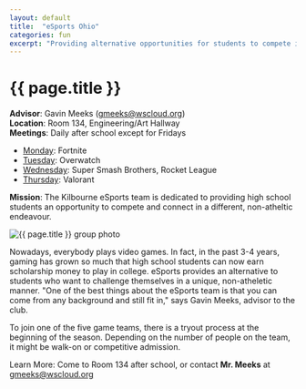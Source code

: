 ```yaml
---
layout: default
title:  "eSports Ohio"
categories: fun
excerpt: "Providing alternative opportunities for students to compete in high school"
---
```


# {{ page.title }}

**Advisor**: Gavin Meeks (<gmeeks@wscloud.org>)
<br/>**Location**: Room 134, Engineering/Art Hallway
<br/>**Meetings**: Daily after school except for Fridays
- <u>Monday</u>: Fortnite
- <u>Tuesday</u>: Overwatch
- <u>Wednesday</u>: Super Smash Brothers, Rocket League
- <u>Thursday</u>: Valorant

**Mission**: The Kilbourne eSports team is dedicated to providing high school students an opportunity to compete and connect in a different, non-atheltic endeavour.

<img src="{{ site.baseurl }}/images/clubs/{{ page.title }}.jpg" alt="{{ page.title }} group photo"/>

Nowadays, everybody plays video games. In fact, in the past 3-4 years, gaming has grown so much that high school students can now earn scholarship money to play in college. eSports provides an alternative to students who want to challenge themselves in a unique, non-atheletic manner. "One of the best things about the eSports team is that you can come from any background and still fit in," says Gavin Meeks, advisor to the club.

To join one of the five game teams, there is a tryout process at the beginning of the season. Depending on the number of people on the team, it might be walk-on or competitive admission.

Learn More: Come to Room 134 after school, or contact **Mr. Meeks** at <gmeeks@wscloud.org>
